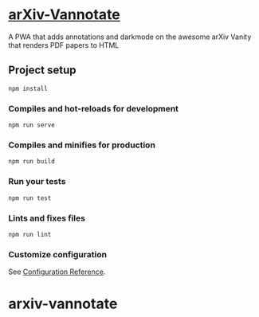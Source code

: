 # [arXiv-Vannotate](https://arxiv-vannotate.web.app)

A PWA that adds annotations and darkmode on the awesome arXiv Vanity that renders PDF papers to HTML

## Project setup

```
npm install
```

### Compiles and hot-reloads for development

```
npm run serve
```

### Compiles and minifies for production

```
npm run build
```

### Run your tests

```
npm run test
```

### Lints and fixes files

```
npm run lint
```

### Customize configuration

See [Configuration Reference](https://cli.vuejs.org/config/).

# arxiv-vannotate
